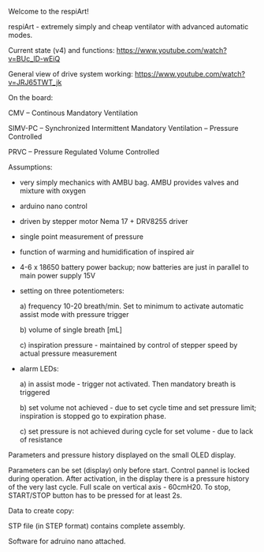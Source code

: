Welcome to the respiArt!

respiArt - extremely simply and cheap ventilator with advanced automatic modes.  

Current state (v4) and functions: https://www.youtube.com/watch?v=BUc_lD-wEiQ

General view of drive system working: https://www.youtube.com/watch?v=JRJ65TWT_jk


On the board:

CMV – Continous Mandatory Ventilation

SIMV-PC – Synchronized Intermittent Mandatory Ventilation – Pressure Controlled 

PRVC – Pressure Regulated Volume Controlled

Assumptions:
- very simply mechanics with AMBU bag. AMBU provides valves and mixture with oxygen
- arduino nano control
- driven by stepper motor Nema 17 + DRV8255 driver
- single point measurement of pressure
- function of warming and humidification of inspired air
- 4-6 x 18650 battery power backup; now batteries are just in parallel to main power supply 15V
- setting on three potentiometers: 

   a) frequency 10-20 breath/min. Set to minimum to activate automatic assist mode with pressure trigger 

   b) volume of single breath [mL] 

   c) inspiration pressure - maintained by control of stepper speed by actual pressure measurement

- alarm LEDs: 

   a) in assist mode - trigger not activated. Then mandatory breath is triggered 

   b) set volume not achieved - due to set cycle time and set pressure limit; inspiration is stopped go to expiration phase. 

   c) set pressure is not achieved during cycle for set volume - due to lack of resistance

Parameters and pressure history displayed on the small OLED display.

Parameters can be set (display) only before start. Control pannel is locked during operation.
After activation, in the display there is a pressure history of the very last cycle. Full scale on vertical axis - 60cmH20.
To stop, START/STOP button has to be pressed for at least 2s. 

Data to create copy:

STP file (in STEP format) contains complete assembly.

Software for adruino nano attached.
